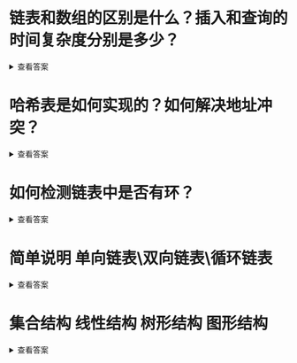 # 链表和数组的区别是什么？插入和查询的时间复杂度分别是多少？
<details>
<summary>查看答案</summary>
  
数组是一个连续的内存空间，链表可以在内存的任何位置。数组查找比链表快，链表插入和删除比数组快。数组空间大小固定，链表空间大小不固定。

数组的插入复杂度o(n),链表是o(1)。数组查询的复杂度是o(n),链表是o(1)。
</details>

# 哈希表是如何实现的？如何解决地址冲突？
<details>
<summary>查看答案</summary>
  
哈希表其实是一个数组，数组的每一个元素是一个哈希字典。哈希字典通过内存地址的Hash值作为Key来存储。解决地址冲突方法有 
- 开放定址法
开放定址法可以分为三种
  - 线性探测(顺序查找下一个单元) 
  - 二次探测(左右两侧相互查找) 
  - 随机探测(随机查找下一个单元) 
- 再哈希法（通过修改Hash函数再次生成一个不重复的Hash值） 
- 链地址法
- 建立公共溢出区
</details>

# 如何检测链表中是否有环？
<details>
<summary>查看答案</summary>
  
- 顺序查找 每次出现新节点 就查询之前的所有节点看是否有重复的节点ID
- 通过哈希表 按照顺序查找 把出现的节点存在hash表中 之后新出的节点在hash表查看是否存在重复的节点ID
- 创建两个指针都指向头节点 指针1一次移动一个节点 指针2每次移动两个节点 如果两个指针指向的节点ID一样则证明有环
</details>

# 简单说明 单向链表\双向链表\循环链表
<details>
<summary>查看答案</summary>
  
  单项链表只有一个头比如火车，双向链表有两个头部，比如高铁和轻轨，地铁。循环链表，是头部和尾部相连。比如蛇环，
</details>

# 集合结构 线性结构 树形结构 图形结构
<details>
<summary>查看答案</summary>
  
  集合结构是一个集合中存在很多的元素，元素和元素之间没有任何的联系。线性结构是所有元素都在一条线上，可以是直线也可以是曲线。树形结构也就是元素存在一对多的关系，图形结构就好比一张蜘蛛网，多对多的关系。
</details>
